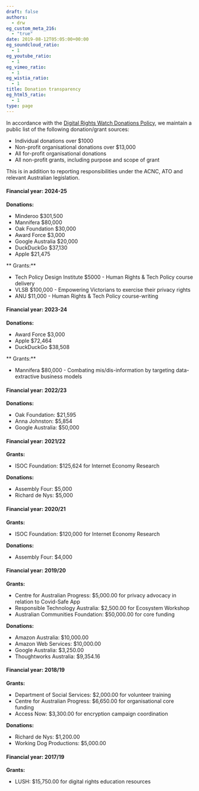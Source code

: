 ```yaml
---
draft: false
authors:
  - drw
eg_custom_meta_216:
  - "true"
date: 2019-08-12T05:05:00+00:00
eg_soundcloud_ratio:
  - 1
eg_youtube_ratio:
  - 1
eg_vimeo_ratio:
  - 1
eg_wistia_ratio:
  - 1
title: Donation transparency
eg_html5_ratio:
  - 1
type: page
---
```

In accordance with the [Digital Rights Watch Donations Policy][1], we maintain a public list of the following donation/grant sources:

  * Individual donations over $1000
  * Non-profit organisational donations over $13,000
  * All for-profit organisational donations
  * All non-profit grants, including purpose and scope of grant

This is in addition to reporting responsibilities under the ACNC, ATO and relevant Australian legislation.

#### Financial year: 2024-25

**Donations:**
  * Minderoo $301,500
  * Mannifera $80,000
  * Oak Foundation $30,000
  * Award Force $3,000
  * Google Australia $20,000
  * DuckDuckGo $37,130
  * Apple $21,475

** Grants:**
  * Tech Policy Design Institute $5000 - Human Rights & Tech Policy course delivery
  * VLSB $100,000 - Empowering Victorians to exercise their privacy rights 
  * ANU $11,000 - Human Rights & Tech Policy course-writing

#### Financial year: 2023-24

**Donations:**
  * Award Force $3,000
  * Apple $72,464
  * DuckDuckGo $38,508

** Grants:**
  * Mannifera $80,000 - Combating mis/dis-information by targeting data-extractive business models

#### Financial year: 2022/23

**Donations:**

  * Oak Foundation: $21,595
  * Anna Johnston: $5,854
  * Google Australia: $50,000

#### Financial year: 2021/22

**Grants:**

  * ISOC Foundation: $125,624 for Internet Economy Research

**Donations:**

  * Assembly Four: $5,000
  * Richard de Nys: $5,000

#### Financial year: 2020/21

**Grants:**

  * ISOC Foundation: $120,000 for Internet Economy Research

**Donations:**

  * Assembly Four: $4,000

#### Financial year: 2019/20

**Grants:**

  * Centre for Australian Progress: $5,000.00 for privacy advocacy in relation to Covid-Safe App
  * Responsible Technology Australia: $2,500.00 for Ecosystem Workshop
  * Australian Communities Foundation: $50,000.00 for core funding

**Donations:**

  * Amazon Australia: $10,000.00
  * Amazon Web Services: $10,000.00
  * Google Australia: $3,250.00
  * Thoughtworks Australia: $9,354.16

#### Financial year: 2018/19

**Grants:**

  * Department of Social Services: $2,000.00 for volunteer training
  * Centre for Australian Progress: $6,650.00 for organisational core funding
  * Access Now: $3,300.00 for encryption campaign coordination

**Donations:**

  * Richard de Nys: $1,200.00
  * Working Dog Productions: $5,000.00

#### Financial year: 2017/19

**Grants:**

  * LUSH: $15,750.00 for digital rights education resources

 [1]: https://digitalrightswatch.org.au/about/donations-policy/
